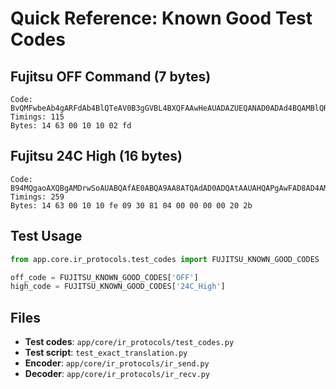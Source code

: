 # Quick Reference: Known Good Test Codes

## Fujitsu OFF Command (7 bytes)
```
Code: BvQMFwbeAb4gARFdAb4BlQTeAV0B3gGVBL4BXQFAAwHeAUADAZUEQANAD0ADAd4BQAMBlQRAA+ABD0ATAV0BQA/AA0APwAPAE0AHBd4BlQTeAUAHAL4gAQFdAUADAd4B4AMDAZUEQBNAAwHeAYADAb4B4AkTQBsBvgFAAwGVBEALAd4BQAcBlQSADwuVBN4BlQS+AZUE3gE=
Timings: 115
Bytes: 14 63 00 10 10 02 fd
```

## Fujitsu 24C High (16 bytes)
```
Code: B94MQgaoAXQBgAMDrwSoAUABQAfAE0ABQA9AA8ATQAdAD0ADQAtAAUAHQAPgAwFAD8AD4AMBQDfAAUAf4AMBQA/gAx9AAcATQBfgDwNAAcAnQAcFdAHkAXQBQAcAqOAAAUALQAPAQ0ALQAMBrwTgBStAE8ADwBtAAQOvBKgBwBcBdAGAM8ABAXQB4A0DQAHgCRuAOwF0AeABA0ABQA8BqAFAG0ADAagBQAPAAUAL4AcD4AMBwBvAAcCrQAFAC0ADQAHgAwcHdAGoAagBqAE=
Timings: 259
Bytes: 14 63 00 10 10 fe 09 30 81 04 00 00 00 00 20 2b
```

## Test Usage

```python
from app.core.ir_protocols.test_codes import FUJITSU_KNOWN_GOOD_CODES

off_code = FUJITSU_KNOWN_GOOD_CODES['OFF']
high_code = FUJITSU_KNOWN_GOOD_CODES['24C_High']
```

## Files

- **Test codes**: `app/core/ir_protocols/test_codes.py`
- **Test script**: `test_exact_translation.py`
- **Encoder**: `app/core/ir_protocols/ir_send.py`
- **Decoder**: `app/core/ir_protocols/ir_recv.py`
